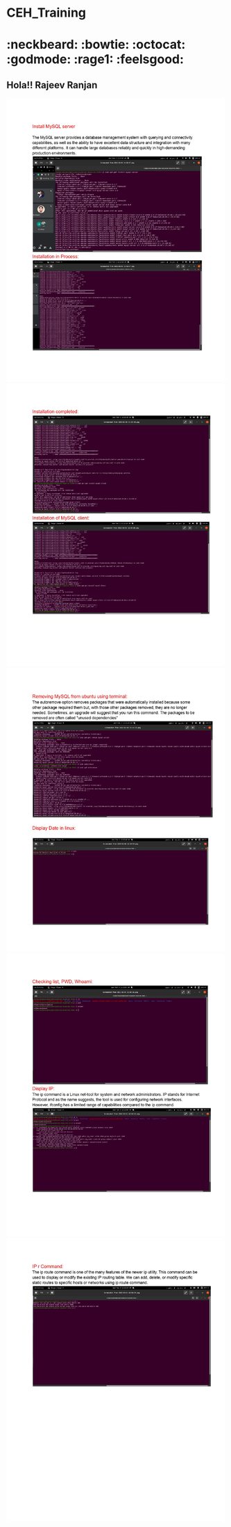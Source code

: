 # CEH_Training
# :neckbeard:	:bowtie: :octocat:	:godmode:	:rage1:	:feelsgood:	
## Hola!! Rajeev Ranjan


<img src="https://github.com/rajeevranjancom/CEH_Training/blob/main/Day01%20Cmd/Task01_page-0001.jpg" style="max-width: 100%;" alt="Welcome images" />

<img src="https://github.com/rajeevranjancom/CEH_Training/blob/main/Day01%20Cmd/Task01_page-0002.jpg" style="max-width: 100%;" alt="Welcome images" />

<img src="https://github.com/rajeevranjancom/CEH_Training/blob/main/Day01%20Cmd/Task01_page-0003.jpg" style="max-width: 100%;" alt="Welcome images" />

<img src="https://github.com/rajeevranjancom/CEH_Training/blob/main/Day01%20Cmd/Task01_page-0004.jpg" style="max-width: 100%;" alt="Welcome images" />

<img src="https://github.com/rajeevranjancom/CEH_Training/blob/main/Day01%20Cmd/Task01_page-0005.jpg" style="max-width: 100%;" alt="Welcome images" />


